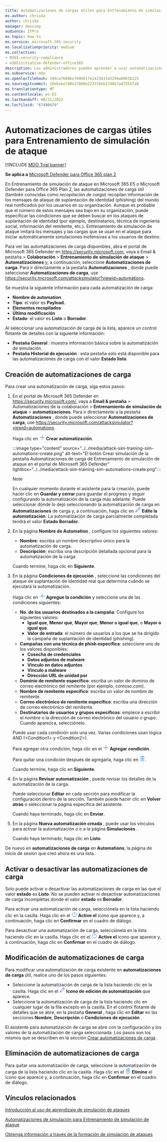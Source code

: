 ```yaml
---
title: Automatizaciones de cargas útiles para Entrenamiento de simulación de ataque
ms.author: chrisda
author: chrisda
manager: dansimp
audience: ITPro
ms.topic: how-to
ms.service: microsoft-365-security
ms.localizationpriority: medium
ms.collection:
- M365-security-compliance
- m365initiative-defender-office365
description: Los administradores pueden aprender a usar automatizaciones de carga útil (recopilación de carga) para recopilar e iniciar simulaciones automatizadas para Entrenamiento de simulación de ataque en Microsoft Defender para Office 365 Plan 2.
ms.subservice: mdo
ms.openlocfilehash: 340ca76086e7696017e1433433a5294a8003b225
ms.sourcegitcommit: 10e6abe740e27000e223378eb17d657a47555fa8
ms.translationtype: MT
ms.contentlocale: es-ES
ms.lasthandoff: 08/31/2022
ms.locfileid: "67480479"
---
```

# <a name="payload-automations-for-attack-simulation-training"></a>Automatizaciones de cargas útiles para Entrenamiento de simulación de ataque

[!INCLUDE [MDO Trial banner](../includes/mdo-trial-banner.md)]

**Se aplica a** [Microsoft Defender para Office 365 plan 2](defender-for-office-365.md)

En Entrenamiento de simulación de ataque en Microsoft 365 E5 o Microsoft Defender para Office 365 Plan 2, las automatizaciones de carga útil (también conocidas como _recopilación de carga_) recopilan información de los mensajes de ataque de suplantación de identidad (phishing) del mundo real notificados por los usuarios en su organización. Aunque es probable que el número de estos mensajes sea bajo en su organización, puede especificar las condiciones que se deben buscar en los ataques de suplantación de identidad (por ejemplo, destinatarios, técnica de ingeniería social, información del remitente, etc.). Entrenamiento de simulación de ataque imitará los mensajes y las cargas que se usan en el ataque para iniciar automáticamente simulaciones inofensivas a los usuarios de destino.

Para ver las automatizaciones de carga disponibles, abra el portal de Microsoft 365 Defender en <https://security.microsoft.com>, vaya a Email & pestaña \> **Colaboración** \> **Entrenamiento de simulación de ataque** \> **Automatizaciones** y, a continuación, seleccione **Automatizaciones de carga**. Para ir directamente a la pestaña **Automatizaciones** , donde puede seleccionar **Automatizaciones de carga**, use <https://security.microsoft.com/attacksimulator?viewid=automations>.

Se muestra la siguiente información para cada automatización de carga:

- **Nombre de automation**
- **Tipo**: el valor es **Payload**.
- **Elementos recopilados**
- **Última modificación**
- **Estado**: el valor es **Listo** o **Borrador**.

Al seleccionar una automatización de carga de la lista, aparece un control flotante de detalles con la siguiente información:

- **Pestaña General** : muestra información básica sobre la automatización de simulación.
- **Pestaña Historial de ejecución** : esta pestaña solo está disponible para las automatizaciones de carga con el valor **Estado** **listo**.

## <a name="create-payload-automations"></a>Creación de automatizaciones de carga

Para crear una automatización de carga, siga estos pasos:

1. En el portal de Microsoft 365 Defender en <https://security.microsoft.com/>, vaya a **Email & pestaña** \> Automatizaciones de la colaboración \> **Entrenamiento de simulación de ataque** \> **automatizaciones**. Para ir directamente a la pestaña **Automatizaciones** , donde puede seleccionar **Automatizaciones de carga**, use <https://security.microsoft.com/attacksimulator?viewid=automations>.

   Haga clic en ![el icono Crear automatización.](../../media/m365-cc-sc-create-icon.png) **Crear automatización**.

   :::image type="content" source="../../media/attack-sim-training-sim-automations-create.png" alt-text="El botón Crear simulación de la pestaña Automatizaciones de carga de Entrenamiento de simulación de ataque en el portal de Microsoft 365 Defender" lightbox="../../media/attack-sim-training-sim-automations-create.png":::

   > [!NOTE]
   > En cualquier momento durante el asistente para la creación, puede hacer clic en **Guardar y cerrar** para guardar el progreso y seguir configurando la automatización de la carga más adelante. Puede seleccionar dónde lo dejó seleccionando la automatización de carga en **Automatizaciones** de carga y, a continuación, haga clic en ![el icono Editar automatización.](../../media/m365-cc-sc-edit-icon.png) **Edite la automatización**. La automatización de carga parcialmente completada tendrá el valor **Estado** **Borrador**.

2. En la página **Nombre de Automation** , configure los siguientes valores:

   - **Nombre**: escriba un nombre descriptivo único para la automatización de carga.
   - **Descripción**: escriba una descripción detallada opcional para la automatización de la carga.

   Cuando termine, haga clic en **Siguiente**.

3. En la página **Condiciones de ejecución** , seleccione las condiciones del ataque de suplantación de identidad real que determina cuándo se ejecutará la automatización.

   Haga clic en ![el icono Agregar condición.](../../media/m365-cc-sc-create-icon.png) **Agregue la condición** y seleccione una de las condiciones siguientes:

   - **No. de los usuarios destinados a la campaña**: Configure los siguientes valores:
     - **Igual que**, **Menor que**, **Mayor que**, **Menor o igual que**, o **Mayor o igual que**.
     - **Valor de entrada**: el número de usuarios a los que se ha dirigido la campaña de suplantación de identidad (phishing).
   - **Campañas con una técnica de phish específica**: seleccione uno de los valores disponibles:
     - **Cosecha de credenciales**
     - **Datos adjuntos de malware**
     - **Vínculo en datos adjuntos**
     - **Vínculo a malware**
     - **Dirección URL de unidad por**
   - **Dominio de remitente específico**: escriba un valor de dominio de correo electrónico del remitente (por ejemplo, contoso.com).
   - **Nombre de remitente específico**: escriba un valor de nombre de remitente.
   - **Correo electrónico de remitente específico**: escriba una dirección de correo electrónico del remitente.
   - **Destinatarios de usuarios y grupos específicos**: empiece a escribir el nombre o la dirección de correo electrónico del usuario o grupo. Cuando aparezca, selecciónelo.

   Puede usar cada condición solo una vez. Varias condiciones usan lógica AND (\<Condition1\> y \<Condition2\>).

   Para agregar otra condición, haga clic en el ![icono Agregar condición.](../../media/m365-cc-sc-create-icon.png) **Agregar condición**.

   Para quitar una condición después de agregarla, haga clic en ![Icono Quitar.](../../media/m365-cc-sc-delete-icon.png).

   Cuando termine, haga clic en **Siguiente**.

4. En la página **Revisar automatización** , puede revisar los detalles de la automatización de la carga.

   Puede seleccionar **Editar** en cada sección para modificar la configuración dentro de la sección. También puede hacer clic en **Volver atrás** o seleccionar la página específica del asistente.

   Cuando haya terminado, haga clic en **Enviar**.

5. En la página **Nueva automatización creada** , puede usar los vínculos para activar la automatización o ir a la página **Simulaciones** .

   Cuando haya terminado, haga clic en **Listo**.

De nuevo en **automatizaciones de carga** en **Automations**, la página de inicio de sesión que creó ahora es una lista.

## <a name="turn-payload-automations-on-or-off"></a>Activar o desactivar las automatizaciones de carga

Solo puede activar o desactivar las automatizaciones de carga en las que el valor **estado** es **Listo**. No se pueden activar ni desactivar automatizaciones de carga incompletas donde el valor **estado** es **Borrador**.

Para activar una automatización de carga, selecciónela en la lista haciendo clic en la casilla. Haga clic en el ![icono Activar.](../../media/m365-cc-sc-turn-on-off-icon.png) **Active el** icono que aparece y, a continuación, haga clic en **Confirmar** en el cuadro de diálogo.

Para desactivar una automatización de carga, selecciónela en la lista haciendo clic en la casilla. Haga clic en el ![icono Desactivar.](../../media/m365-cc-sc-turn-on-off-icon.png) **Active el** icono que aparece y, a continuación, haga clic en **Confirmar** en el cuadro de diálogo.

## <a name="modify-payload-automations"></a>Modificación de automatizaciones de carga

Para modificar una automatización de carga existente en **automatizaciones de carga** útil, realice uno de los pasos siguientes:

- Seleccione la automatización de carga de la lista haciendo clic en la casilla. Haga clic en el ![icono Editar automatización.](../../media/m365-cc-sc-edit-icon.png) **Icono de edición de automatización** que aparece.
- Seleccione la automatización de carga de la lista haciendo clic en cualquier lugar de la fila excepto en la casilla. En el control flotante de detalles que se abre, en la pestaña **General** , haga clic en **Editar** en las secciones **Nombre**, **Descripción** o **Condiciones de ejecución** .

El asistente para automatización de carga se abre con la configuración y los valores de la automatización de carga seleccionada. Los pasos son los mismos que se describen en la sección [Crear automatizaciones de carga](#create-payload-automations) .

## <a name="remove-payload-automations"></a>Eliminación de automatizaciones de carga

Para quitar una automatización de carga, seleccione la automatización de carga de la lista haciendo clic en la casilla. Haga clic en el ![icono Eliminar.](../../media/m365-cc-sc-delete-icon.png) **Elimine** el icono que aparece y, a continuación, haga clic en **Confirmar** en el cuadro de diálogo.

## <a name="related-links"></a>Vínculos relacionados

[Introducción al uso de aprendizaje de simulación de ataques](attack-simulation-training-get-started.md)

[Automatizaciones de simulación para Entrenamiento de simulación de ataque](attack-simulation-training-simulation-automations.md)

[Obtenga información a través de la formación de simulación de ataques](attack-simulation-training-insights.md)
